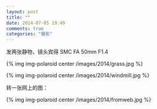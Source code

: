 ```yaml
---
layout: post
title: ""
date: 2014-07-05 19:49
comments: true
categories: "摄影"
---
```


  发两张静物，镜头宾得 SMC FA 50mm F1.4

  {% img img-polaroid center /images/2014/grass.jpg %}

  {% img img-polaroid center /images/2014/windmill.jpg %}

  转一张网上的图：

  {% img img-polaroid center /images/2014/fromweb.jpg %}